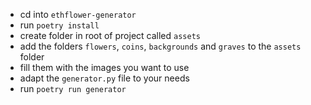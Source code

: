 - cd into `ethflower-generator`
- run `poetry install` 
- create folder in root of project called `assets`
- add the folders `flowers`, `coins`, `backgrounds` and `graves` to the `assets` folder
- fill them with the images you want to use
- adapt the `generator.py` file to your needs
- run `poetry run generator` 